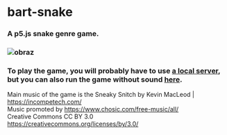 # bart-snake
### A p5.js snake genre game.
### ![obraz](https://github.com/Bart-coding/bart-snake/assets/74357483/4112b167-d21f-4f42-8d1b-33ee3cd3cc5c)

### To play the game, you will probably have to use [a local server](https://github.com/processing/p5.js/wiki/Local-server), but you can also run the game without sound [here](https://editor.p5js.org/Bart-coding/full/nxthFaweI).

Main music of the game is the Sneaky Snitch by Kevin MacLeod | https://incompetech.com/<br>
Music promoted by https://www.chosic.com/free-music/all/<br>
Creative Commons CC BY 3.0<br>
https://creativecommons.org/licenses/by/3.0/
